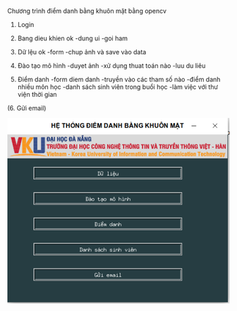 Chương trình điểm danh bằng khuôn mặt bằng opencv
1. Login
2. Bang dieu khien ok
-dung ui
-goi ham

3. Dữ lệu ok
-form
-chup ảnh và save vào data

4. Đào tạo mô hình 
-duyet ảnh
-xử dụng thuat toán nào
-luu du liêu

5. Điểm danh
-form diem danh
-truyền vào các tham số nào
-điểm danh nhiều môn học
-danh sách sinh viên trong buổi học
-làm việc với thư viện thời gian

(6. Gửi email)

![image-20210613223321082](image-20210613223321082.png)

